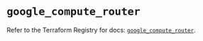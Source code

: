 # `google_compute_router`

Refer to the Terraform Registry for docs: [`google_compute_router`](https://registry.terraform.io/providers/hashicorp/google/6.14.1/docs/resources/compute_router).
